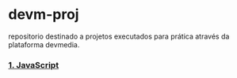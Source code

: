 # devm-proj
repositorio destinado a projetos executados para prática através da plataforma devmedia.



### [1. JavaScript](./javaScript)
